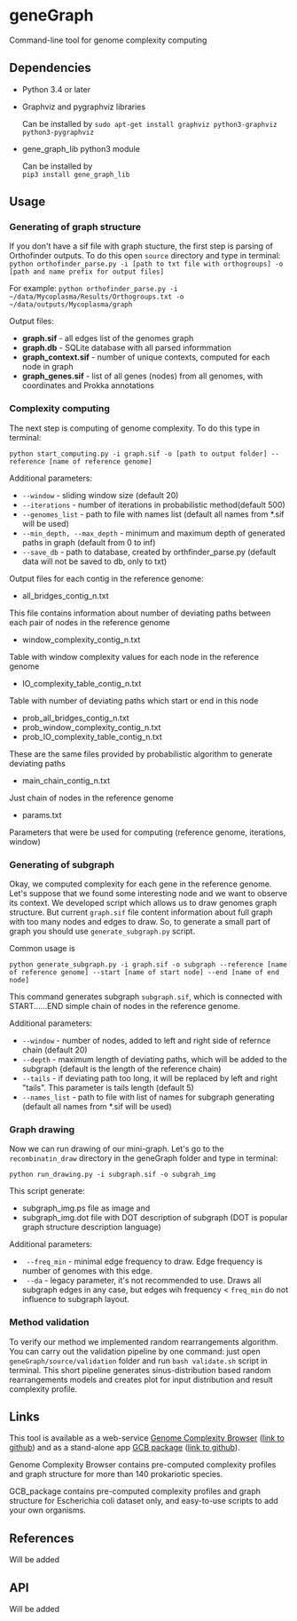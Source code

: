 # geneGraph

Command-line tool for genome complexity computing

## Dependencies

* Python 3.4 or later
* Graphviz and pygraphviz libraries

    Can be installed by
    `sudo apt-get install graphviz python3-graphviz python3-pygraphviz`

* gene_graph_lib python3 module

    Can be installed by  
    `pip3 install gene_graph_lib`

## Usage

### Generating of graph structure

If you don't have a sif file with graph stucture, the first step is parsing of Orthofinder outputs.
To do this open `source` directory and type in terminal:
` python orthofinder_parse.py -i [path to txt file with orthogroups] -o [path and name prefix for output files] `

For example:
`python orthofinder_parse.py -i ~/data/Mycoplasma/Results/Orthogroups.txt -o ~/data/outputs/Mycoplasma/graph`

Output files:
* **graph.sif** - all edges list of the genomes graph
* **graph.db** - SQLite database with all parsed informmation
* **graph_context.sif** - number of unique contexts, computed for each node in graph
* **graph_genes.sif** - list of all genes (nodes) from all genomes, with coordinates and Prokka annotations



### Complexity computing

The next step is computing of genome complexity.
To do this type in terminal:

`python start_computing.py -i graph.sif -o [path to output folder] --reference [name of reference genome]`

Additional parameters:
* ` --window ` - sliding window size (default 20)
* ` --iterations ` - number of iterations in probabilistic method(default 500)
* ` --genomes_list ` - path to file with names list (default all names from *.sif will be used)
* ` --min_depth, --max_depth ` - minimum and maximum depth of generated paths in graph (default from 0 to inf)
* ` --save_db ` - path to database, created by orthfinder_parse.py (default data will not be saved to db, only to txt)

Output files for each contig in the reference genome:
* all_bridges_contig_n.txt

This file contains information about number of deviating paths between each pair of nodes in the reference genome

* window_complexity_contig_n.txt

Table with window complexity values for each node in the reference genome

* IO_complexity_table_contig_n.txt

Table with number of deviating paths which start or end in this node

* prob_all_bridges_contig_n.txt
* prob_window_complexity_contig_n.txt
* prob_IO_complexity_table_contig_n.txt

These are the same files provided by probabilistic algorithm to generate deviating paths

* main_chain_contig_n.txt

Just chain of nodes in the reference genome

* params.txt

Parameters that were be used for computing (reference genome, iterations, window)

### Generating of subgraph

Okay, we computed complexity for each gene in the reference genome. Let's suppose that we found some interesting node and we want to observe its context. We developed script which allows us to draw genomes graph structure. But current `graph.sif` file content information about full graph with too many nodes and edges to draw. 
So, to generate a small part of graph you should use `generate_subgraph.py` script.

Common usage is

`python generate_subgraph.py -i graph.sif -o subgraph --reference [name of reference genome] --start [name of start node] --end [name of end node]`

This command generates subgraph `subgraph.sif`, which is connected with START......END simple chain of nodes in the reference genome.

Additional parameters:
* ` --window ` - number of nodes, added to left and right side of refernce chain (default 20)
* ` --depth ` - maximum length of deviating paths, which will be added to the subgraph {default is the length of the reference chain)
* ` --tails ` - if deviating path too long, it will be replaced by left and right "tails". This parameter is tails length (default 5)
* ` --names_list ` - path to file with list of names for subgraph generating (default all names from *.sif will be used)

### Graph drawing

Now we can run drawing of our mini-graph. Let's go to the `recombinatin_draw` directory in the geneGraph folder and type in terminal:

`python run_drawing.py -i subgraph.sif -o subgrah_img`

This script generate:
* subgraph_img.ps file as image and 
* subgraph_img.dot file with DOT description of subgraph (DOT is popular graph structure description language)

Additional parameters:
* ` --freq_min` - minimal edge frequency to draw. Edge frequency is number of genomes with this edge.
* ` --da` - legacy parameter, it's not recommended to use. Draws all subgraph edges in any case, but edges wih frequency < `freq_min` do not influence to subgraph layout.


### Method validation

To verify our method we implemented random rearrangements algorithm.
You can carry out the validation pipeline by one command: just open `geneGraph/source/validation` folder and run `bash validate.sh` script in terminal. This short pipeline generates sinus-distribution based random rearrangements models and creates plot for input distribution and result complexity profile.


## Links

This tool is available as a web-service [Genome Complexity Browser](http://gcb.rcpcm.org) ([link to github](https://github.com/DNKonanov/Genome-Complexity-Browser)) and as a stand-alone app [GCB package](https://sourceforge.net/projects/gcb-package/) ([link to github](https://github.com/DNKonanov/GCB_package)).

Genome Complexity Browser contains pre-computed complexity profiles and graph structure for more than 140 prokariotic species.

GCB_package contains pre-computed complexity profiles and graph structure for Escherichia coli dataset only, and easy-to-use scripts to add your own organisms.

## References

Will be added

## API

Will be added
